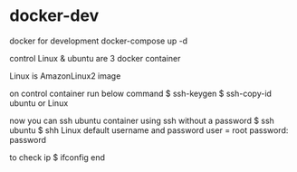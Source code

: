 # docker-dev
docker for development
docker-compose up -d

control Linux & ubuntu are 3 docker container

Linux is AmazonLinux2 image

on control container run below command
$ ssh-keygen 
$ ssh-copy-id ubuntu  or Linux

now you can ssh ubuntu container using ssh without a password
$ ssh ubuntu
$ shh Linux
default username and password
user = root
password: password

to check ip 
$ ifconfig
end

